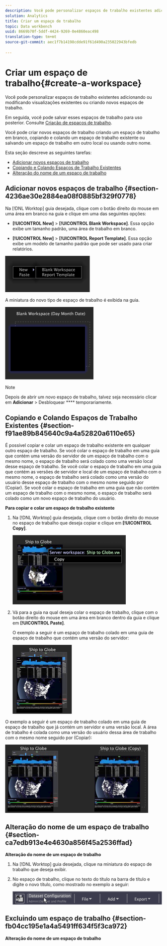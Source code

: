 ```yaml
---
description: Você pode personalizar espaços de trabalho existentes adicionando ou modificando visualizações existentes ou criando novos espaços de trabalho.
solution: Analytics
title: Criar um espaço de trabalho
topic: Data workbench
uuid: 8669b70f-5ddf-4424-9269-0e4860eac498
translation-type: tm+mt
source-git-commit: aec1f7b14198cdde91f61d490a235022943bfedb

---
```



# Criar um espaço de trabalho{#create-a-workspace}

Você pode personalizar espaços de trabalho existentes adicionando ou modificando visualizações existentes ou criando novos espaços de trabalho.

Em seguida, você pode salvar esses espaços de trabalho para uso posterior. Consulte [Criação de espaços de trabalho](../../../home/c-get-started/c-work-worksp/c-create-worksp.md#concept-d8bc99d7739e4eaeab2a02b022394a31).

Você pode criar novos espaços de trabalho criando um espaço de trabalho em branco, copiando e colando um espaço de trabalho existente ou salvando um espaço de trabalho em outro local ou usando outro nome.

Esta seção descreve as seguintes tarefas:

* [Adicionar novos espaços de trabalho](../../../home/c-get-started/c-work-worksp/c-create-worksp.md#section-4236ae30e2884ea08f0885bf329f0778)
* [Copiando e Colando Espaços de Trabalho Existentes](../../../home/c-get-started/c-work-worksp/c-create-worksp.md#section-f91ae89b845640c9a4a52820a6110e65)
* [Alteração do nome de um espaço de trabalho](../../../home/c-get-started/c-work-worksp/c-create-worksp.md#section-ca7edb913e4e4630a856f45a2536ffad)

## Adicionar novos espaços de trabalho {#section-4236ae30e2884ea08f0885bf329f0778}

Na [!DNL Worktop] guia desejada, clique com o botão direito do mouse em uma área em branco na guia e clique em uma das seguintes opções:

* **[!UICONTROL New]** > **[!UICONTROL Blank Workspace]**. Essa opção exibe um tamanho padrão, uma área de trabalho em branco.

* **[!UICONTROL New]** > **[!UICONTROL Report Template]**. Essa opção exibe um modelo de tamanho padrão que pode ser usado para criar relatórios.

![](assets/mnu_workspaceManager.png)

A miniatura do novo tipo de espaço de trabalho é exibida na guia.

![](assets/mnu_workspaceManager_Newwksp.png)

>[!NOTE]
>
>Depois de abrir um novo espaço de trabalho, talvez seja necessário clicar em **Adicionar** > Desbloquear **** temporariamente.

## Copiando e Colando Espaços de Trabalho Existentes {#section-f91ae89b845640c9a4a52820a6110e65}

É possível copiar e colar um espaço de trabalho existente em qualquer outro espaço de trabalho. Se você colar o espaço de trabalho em uma guia que contém uma versão do servidor de um espaço de trabalho com o mesmo nome, o espaço de trabalho será colado como uma versão local desse espaço de trabalho. Se você colar o espaço de trabalho em uma guia que contém as versões de servidor e local de um espaço de trabalho com o mesmo nome, o espaço de trabalho será colado como uma versão do usuário desse espaço de trabalho com o mesmo nome seguido por (Copiar). Se você colar o espaço de trabalho em uma guia que não contém um espaço de trabalho com o mesmo nome, o espaço de trabalho será colado como um novo espaço de trabalho do usuário.

**Para copiar e colar um espaço de trabalho existente**

1. Na [!DNL Worktop] guia desejada, clique com o botão direito do mouse no espaço de trabalho que deseja copiar e clique em **[!UICONTROL Copy]**.

   ![](assets/mnu_workspaceManager_Copywksp.png)

1. Vá para a guia na qual deseja colar o espaço de trabalho, clique com o botão direito do mouse em uma área em branco dentro da guia e clique em **[!UICONTROL Paste]**.

   O exemplo a seguir é um espaço de trabalho colado em uma guia de espaço de trabalho que contém uma versão do servidor:

   ![](assets/mnu_workspaceManager_Copywksp_PasteSameNameServerWks.png)

O exemplo a seguir é um espaço de trabalho colado em uma guia de espaço de trabalho que já contém um servidor e uma versão local. A área de trabalho é colada como uma versão do usuário dessa área de trabalho com o mesmo nome seguido por (Copiar):

![](assets/mnu_workspaceManager_Copywksp_PasteSameNameLocalWks.png)

## Alteração do nome de um espaço de trabalho {#section-ca7edb913e4e4630a856f45a2536ffad}

**Alteração do nome de um espaço de trabalho**

1. Na [!DNL Worktop] guia desejada, clique na miniatura do espaço de trabalho que deseja exibir.
1. No espaço de trabalho, clique no texto do título na barra de título e digite o novo título, como mostrado no exemplo a seguir:

   ![](assets/wsp_changeTitle.png)

## Excluindo um espaço de trabalho {#section-fb04cc195e1a4a5491ff634f5f3ca972}

**Alteração do nome de um espaço de trabalho**
